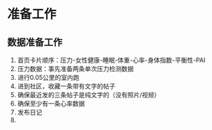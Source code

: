 # 准备工作

## 数据准备工作
1. 首页卡片顺序：压力-女性健康-睡眠-体重-心率-身体指数-平衡性-PAI
2. 压力数据：事先准备两条单次压力检测数据
3. 进行0.05公里的室内跑
4. 进到社区，收藏一条带有文字的帖子
5. 确保最近发的三条帖子是纯文字的（没有照片/视频）
6. 确保至少有一条心率数据
7. 发布日记
8.